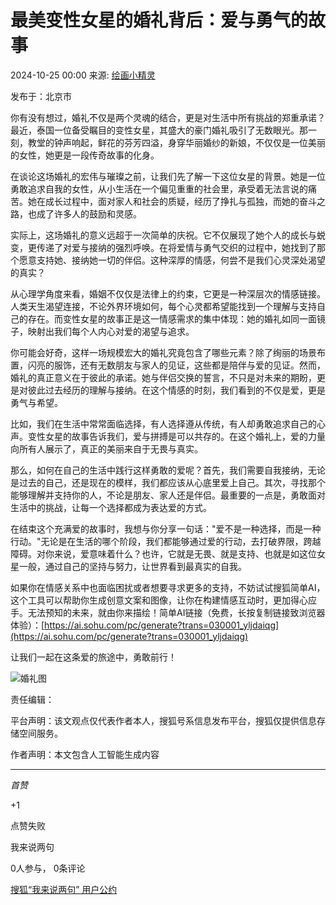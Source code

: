 # 最美变性女星的婚礼背后：爱与勇气的故事

2024-10-25 00:00 来源: [绘画小精灵](https://www.sohu.com/a/m.sohu.com?spm=smpc.content-abroad.content.1.1730977846476TXjqdbL)

发布于：北京市

你有没有想过，婚礼不仅是两个灵魂的结合，更是对生活中所有挑战的郑重承诺？最近，泰国一位备受瞩目的变性女星，其盛大的豪门婚礼吸引了无数眼光。那一刻，教堂的钟声响起，鲜花的芬芳四溢，身穿华丽婚纱的新娘，不仅仅是一位美丽的女性，她更是一段传奇故事的化身。

在谈论这场婚礼的宏伟与璀璨之前，让我们先了解一下这位女星的背景。她是一位勇敢追求自我的女性，从小生活在一个偏见重重的社会里，承受着无法言说的痛苦。她在成长过程中，面对家人和社会的质疑，经历了挣扎与孤独，而她的奋斗之路，也成了许多人的鼓励和灵感。

实际上，这场婚礼的意义远超于一次简单的庆祝。它不仅展现了她个人的成长与蜕变，更传递了对爱与接纳的强烈呼唤。在将爱情与勇气交织的过程中，她找到了那个愿意支持她、接纳她一切的伴侣。这种深厚的情感，何尝不是我们心灵深处渴望的真实？

从心理学角度来看，婚姻不仅仅是法律上的约束，它更是一种深层次的情感链接。人类天生渴望连接，不论外界环境如何，每个心灵都希望能找到一个理解与支持自己的存在。而变性女星的故事正是这一情感需求的集中体现：她的婚礼如同一面镜子，映射出我们每个人内心对爱的渴望与追求。

你可能会好奇，这样一场规模宏大的婚礼究竟包含了哪些元素？除了绚丽的场景布置，闪亮的服饰，还有无数朋友与家人的见证，这些都是陪伴与爱的见证。然而，婚礼的真正意义在于彼此的承诺。她与伴侣交换的誓言，不只是对未来的期盼，更是对彼此过去经历的理解与接纳。在这个情感的时刻，我们看到的不仅是爱，更是勇气与希望。

比如，我们在生活中常常面临选择，有人选择遵从传统，有人却勇敢追求自己的心声。变性女星的故事告诉我们，爱与拼搏是可以共存的。在这个婚礼上，爱的力量向所有人展示了，真正的美丽来自于无畏与真实。

那么，如何在自己的生活中践行这样勇敢的爱呢？首先，我们需要自我接纳，无论是过去的自己，还是现在的模样，我们都应该从心底里爱上自己。其次，寻找那个能够理解并支持你的人，不论是朋友、家人还是伴侣。最重要的一点是，勇敢面对生活中的挑战，让每一个选择都成为表达爱的方式。

在结束这个充满爱的故事时，我想与你分享一句话："爱不是一种选择，而是一种行动。"无论是在生活的哪个阶段，我们都能够通过爱的行动，去打破界限，跨越障碍。对你来说，爱意味着什么？也许，它就是无畏、就是支持、也就是如这位女星一般，通过自己的坚持与努力，让世界看到最真实的自我。

如果你在情感关系中也面临困扰或者想要寻求更多的支持，不妨试试搜狐简单AI，这个工具可以帮助你生成创意文案和图像，让你在构建情感互动时，更加得心应手。无法预知的未来，就由你来描绘！简单AI链接（免费，长按复制链接致浏览器体验）：[https://ai.sohu.com/pc/generate?trans=030001_yljdaiqg](https://ai.sohu.com/pc/generate?trans=030001_yljdaiqg)

让我们一起在这条爱的旅途中，勇敢前行！

![婚礼图](//q0.itc.cn/q_70/images03/20241025/8eb517ae2d874d5ab824473e157e828e.gif)

责任编辑：

平台声明：该文观点仅代表作者本人，搜狐号系信息发布平台，搜狐仅提供信息存储空间服务。

作者声明：本文包含人工智能生成内容

---
_首赞_

+1

点赞失败

我来说两句

0人参与， 0条评论

[搜狐“我来说两句” 用户公约](http://zt.pinglun.sohu.com/s2014/sljyhgy/index.shtml)